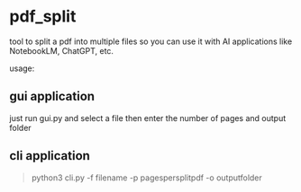 # pdf_split

tool to split a pdf into multiple files so you can use it with AI applications like NotebookLM, ChatGPT, etc.

usage:

## gui application
just run gui.py and select a file then enter the number of pages and output folder

## cli application
> python3 cli.py -f filename -p pagespersplitpdf -o outputfolder

